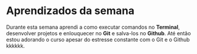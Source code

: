 # Aprendizados da semana
Durante esta semana aprendi a como executar comandos no **Terminal**, desenvolver projetos e enlouquecer no **Git** e salva-los no **Github**. Até então estou adorando o curso apesar do estresse constante com o Git e o Github kkkkkk. 